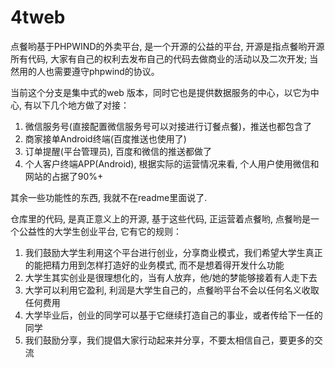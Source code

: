 4tweb
=====

点餐哟基于PHPWIND的外卖平台, 是一个开源的公益的平台, 开源是指点餐哟开源所有代码, 大家有自己的权利去发布自己的代码去做商业的活动以及二次开发; 当然用的人也需要遵守phpwind的协议。

当前这个分支是集中式的web 版本，同时它也是提供数据服务的中心，以它为中心, 有以下几个地方做了对接：

1. 微信服务号(直接配置微信服务号可以对接进行订餐点餐)，推送也都包含了
2. 商家接单Android终端(百度推送也使用了)
3. 订单提醒(平台管理员), 百度和微信的推送都做了
4. 个人客户终端APP(Android), 根据实际的运营情况来看, 个人用户使用微信和网站的占据了90%+

其余一些功能性的东西, 我就不在readme里面说了.

仓库里的代码, 是真正意义上的开源, 基于这些代码, 正运营着点餐哟, 点餐哟是一个公益性的大学生创业平台, 它有它的规则：
1. 我们鼓励大学生利用这个平台进行创业，分享商业模式，我们希望大学生真正的能把精力用到怎样打造好的业务模式, 而不是想着得开发什么功能
2. 大学生其实创业是很理想化的，当有人放弃，他/她的梦能够接着有人走下去
3. 大学可以利用它盈利, 利润是大学生自己的，点餐哟平台不会以任何名义收取任何费用
4. 大学毕业后，创业的同学可以基于它继续打造自己的事业，或者传给下一任的同学
5. 我们鼓励分享，我们提倡大家行动起来并分享，不要太相信自己，要更多的交流
